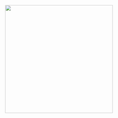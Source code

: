 <img src="https://media0.giphy.com/media/W03QSSAhd4FLQceXlq/giphy.gif?cid=790b76112eed9a7bba1c10673e7dfdcc3de92ee285da8e4d&rid=giphy.gif&ct=g" height="350px" />
